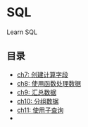 # SQL
Learn SQL

## 目录

- [ch7: 创建计算字段](ch7.sql)
- [ch8: 使用函数处理数据](ch8.sql)
- [ch9: 汇总数据](ch9.sql)
- [ch10: 分组数据](ch10.sql)
- [ch11: 使用子查询](ch11.sql)
- 
